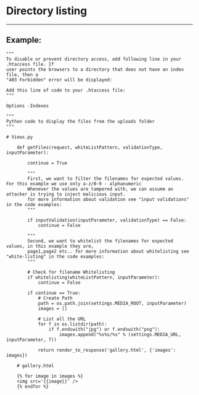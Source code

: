 # Directory listing
-------

## Example:


    """
    To disable or prevent directory access, add following line in your .htaccess file. If
    user points the browsers to a directory that does not have an index file, then a
    "403 Forbidden" error will be displayed:

    Add this line of code to your .htaccess file:
    """

    Options -Indexes

	"""
	Python code to display the files from the uploads folder
	"""

	# Views.py

        def getFiles(request, whiteListPattern, validationType, inputParameter):

            continue = True
            
            """
            First, we want to filter the filenames for expected values. For this example we use only a-z/0-9 - alphanumeric
            Whenever the values are tampered with, we can assume an attacker is trying to inject malicious input.
            for more information about validation see "input validations" in the code examples:
            """
            
            if inputValidation(inputParameter, validationType) == False:
                continue = False

            """
            Second, we want to whitelist the filenames for expected values, in this example they are,
            page1,page2 etc.. for more information about whitelisting see "white-listing" in the code examples:
            """

            # Check for filename Whitelisting
            if whitelisting(whiteListPattern, inputParameter):
                continue = False

            if continue == True:
                # Create Path
                path = os.path.join(settings.MEDIA_ROOT, inputParameter)   
                images = []

                # List all the URL
                for f in os.listdir(path):
                    if f.endswith("jpg") or f.endswith("png"):
                        images.append("%s%s/%s" % (settings.MEDIA_URL, inputParameter, f))
                
                return render_to_response('gallery.html', {'images': images})

        # gallery.html

        {% for image in images %}
        <img src='{{image}}' />
        {% endfor %}